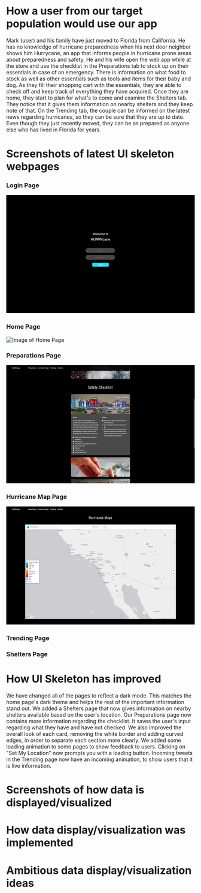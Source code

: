 # How a user from our target population would use our app

Mark (user) and his family have just moved to Florida from California. He has no knowledge of hurricane preparedness when his next door neighbor shows him Hurrycane, an app that informs people in hurricane prone areas about preparedness and safety. He and his wife open the web app while at the store and use the checklist in the Preparations tab to stock up on their essentials in case of an emergency. There is information on what food to stock as well as other essentials such as tools and items for their baby and dog. As they fill their shopping cart with the essentials, they are able to check off and keep track of everything they have acquired. Once they are home, they start to plan for what's to come and examine the Shelters tab. They notice that it gives them information on nearby shelters and they keep note of that. On the Trending tab, the couple can be informed on the latest news regarding hurricanes, so they can be sure that they are up to date. Even though they just recently moved, they can be as prepared as anyone else who has lived in Florida for years.

# Screenshots of latest UI skeleton webpages

### Login Page
![Image of Login Page](https://raw.githubusercontent.com/ShengzhiW/kmss/master/milestone5/0.png)

### Home Page
![Image of Home Page](https://raw.githubusercontent.com/ShengzhiW/kmss/master/milestone5/1.png)

### Preparations Page
![Image of Preparations Page](https://raw.githubusercontent.com/ShengzhiW/kmss/master/milestone5/2.png)

### Hurricane Map Page
![Image of Hurricane Map Page](https://raw.githubusercontent.com/ShengzhiW/kmss/master/milestone5/3.png)

### Trending Page

### Shelters Page


# How UI Skeleton has improved

We have changed all of the pages to reflect a dark mode. This matches the home page's dark theme and helps the rest of the important information stand out. We added a Shelters page that now gives information on nearby shelters available based on the user's location. Our Preparations page now contains more information regarding the checklist. It saves the user's input regarding what they have and have not checked. We also improved the overall look of each card, removing the white border and adding curved edges, in order to separate each section more clearly. We added some loading animation to some pages to show feedback to users. Clicking on "Set My Location" now prompts you with a loading button. Incoming tweets in the Trending page now have an incoming animation, to show users that it is live information.

# Screenshots of how data is displayed/visualized

# How data display/visualization was implemented

# Ambitious data display/visualization ideas
